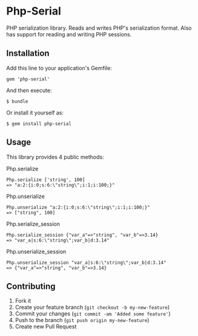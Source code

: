 # Php-Serial

PHP serialization library.  Reads and writes PHP's serialization format.
Also has support for reading and writing PHP sessions.

## Installation

Add this line to your application's Gemfile:

    gem 'php-serial'

And then execute:

    $ bundle

Or install it yourself as:

    $ gem install php-serial

## Usage

This library provides 4 public methods:

Php.serialize

    Php.serialize ['string', 100]
    => "a:2:{i:0;s:6:\"string\";i:1;i:100;}"
Php.unserialize

    Php.unserialize "a:2:{i:0;s:6:\"string\";i:1;i:100;}"
    => ["string", 100]
Php.serialize_session

    Php.serialize_session {"var_a"=>"string", "var_b"=>3.14}
    => "var_a|s:6:\"string\";var_b|d:3.14"
Php.unserialize_session

    Php.unserialize_session "var_a|s:6:\"string\";var_b|d:3.14"
    => {"var_a"=>"string", "var_b"=>3.14}

## Contributing

1. Fork it
2. Create your feature branch (`git checkout -b my-new-feature`)
3. Commit your changes (`git commit -am 'Added some feature'`)
4. Push to the branch (`git push origin my-new-feature`)
5. Create new Pull Request

